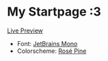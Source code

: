 # My Startpage :3

[Live Preview](https://fewly-torch-1861.github.io/startpage/)

- Font: [JetBrains Mono](https://www.jetbrains.com/lp/mono/)
- Colorscheme: [Rosé Pine](https://rosepinetheme.com/)
